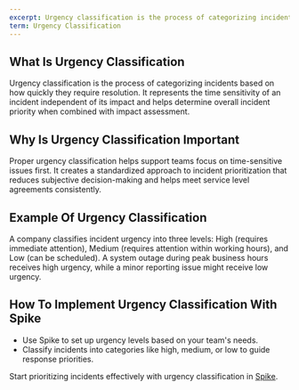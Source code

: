 ```yaml
---
excerpt: Urgency classification is the process of categorizing incidents based on how quickly they require resolution.
term: Urgency Classification
---
```

## What Is Urgency Classification

Urgency classification is the process of categorizing incidents based on how quickly they require resolution. It represents the time sensitivity of an incident independent of its impact and helps determine overall incident priority when combined with impact assessment.

## Why Is Urgency Classification Important

Proper urgency classification helps support teams focus on time-sensitive issues first. It creates a standardized approach to incident prioritization that reduces subjective decision-making and helps meet service level agreements consistently.

## Example Of Urgency Classification

A company classifies incident urgency into three levels: High (requires immediate attention), Medium (requires attention within working hours), and Low (can be scheduled). A system outage during peak business hours receives high urgency, while a minor reporting issue might receive low urgency.

## How To Implement Urgency Classification With Spike

- Use Spike to set up urgency levels based on your team's needs.
- Classify incidents into categories like high, medium, or low to guide response priorities.

Start prioritizing incidents effectively with urgency classification in [Spike](https://app.spike.sh/signup).
